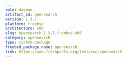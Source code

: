 ```yaml
---
role: daemon
artifact_id: opensearch
version: 1.3.7
platform: freebsd
architecture: x86
slug: opensearch-1.3.7-freebsd-x86
category: opensearch
type: system-package
freebsd_package_name: opensearch
link: https://www.freshports.org/textproc/opensearch
---
```

